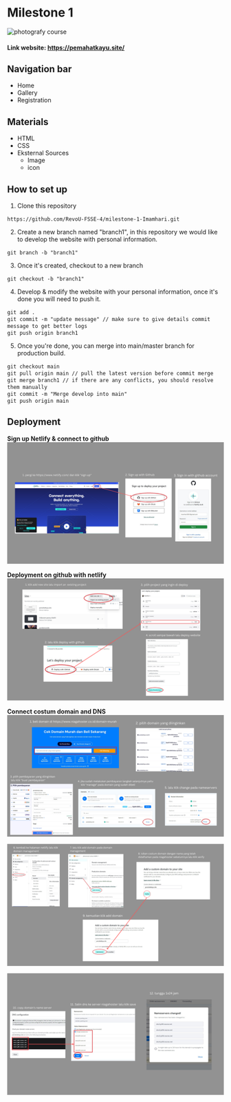 # Milestone 1
![photografy course](./documentation/front.png)

#### Link website:  https://pemahatkayu.site/

## Navigation bar
- Home
- Gallery
- Registration

## Materials
- HTML
- CSS
- Eksternal Sources
    - Image
    - icon
    
## How to set up
1. Clone this repository
```
https://github.com/RevoU-FSSE-4/milestone-1-Imamhari.git
```
2. Create a new branch named "branch1", in this repository we would like to develop the website with personal information. 
```
git branch -b "branch1"
```
3. Once it's created, checkout to a new branch
```
git checkout -b "branch1"
```
4. Develop & modify the website with your personal information, once it's done you will need to push it.
```
git add .
git commit -m "update message" // make sure to give details commit message to get better logs
git push origin branch1
```
5. Once you're done, you can merge into main/master branch for production build.
```
git checkout main
git pull origin main // pull the latest version before commit merge
git merge branch1 // if there are any conflicts, you should resolve them manually
git commit -m "Merge develop into main"
git push origin main
```

## Deployment
__Sign up Netlify & connect to github__
![1](./documentation/1.png)

__Deployment on github with netlify__
![2](./documentation/2.png)

__Connect costum domain and DNS__
![3](./documentation/3.png)

![4](./documentation/4.png)

![5](./documentation/5.png)




